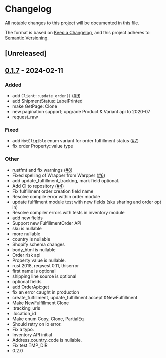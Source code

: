 # Changelog
All notable changes to this project will be documented in this file.

The format is based on [Keep a Changelog](https://keepachangelog.com/en/1.0.0/),
and this project adheres to [Semantic Versioning](https://semver.org/spec/v2.0.0.html).

## [Unreleased]

## [0.1.7](https://github.com/Ventmere/shopify/compare/shopify-v0.1.6...shopify-v0.1.7) - 2024-02-11

### Added
- add `Client::update_order()` ([#9](https://github.com/Ventmere/shopify/pull/9))
- add ShipmentStatus::LabelPrinted
- make GetPage: Clone
- new pagination support; upgrade Product & Variant api to 2020-07
- request_raw

### Fixed
- add `NotEligible` enum variant for order fulfillment status ([#7](https://github.com/Ventmere/shopify/pull/7))
- fix order Property::value type

### Other
- rustfmt and fix warnings ([#8](https://github.com/Ventmere/shopify/pull/8))
- Fixed spelling of Wrapper from Warpper ([#6](https://github.com/Ventmere/shopify/pull/6))
- add update_fulfillment_tracking, mark field optional.
- Add CI to repository ([#4](https://github.com/Ventmere/shopify/pull/4))
- Fix fulfillment order creation field name
- Resolve compile error within order module
- update fulfilment module test with new fields (sku sharing and order opt in)
- Resolve compiler errors with tests in inventory module
- add new fields
- Support new FulfillmentOrder API
- sku is nullable
- more nullable
- country is nullable
- Shopify schema changes
- body_html is nullable
- Order risk api
- Property value is nullable.
- rust 2018, reqwest 0.11, thiserror
- first name is optional
- shipping line source is optional
- optional fields
- add OrderApi::get
- fix an error caught in production
- create_fulfillment, update_fulfillment accept &NewFulfillment
- Make NewFulfillment Clone
- :tracking_urls
- :location_id
- Make enum Copy, Clone, PartialEq
- Should retry on Io error.
- Fix a typo.
- Inventory API initial
- Address.country_code is nullable.
- Fix test TMP_DIR
- 0.2.0
